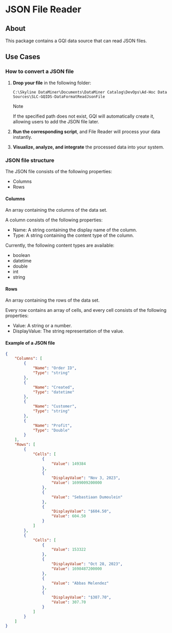 # JSON File Reader

## About

This package contains a GQI data source that can read JSON files.

## Use Cases

### How to convert a JSON file

1. **Drop your file** in the following folder:

   `C:\Skyline DataMiner\Documents\DataMiner Catalog\DevOps\Ad-Hoc Data Sources\SLC-GQIDS-DataFormatReadJsonFile`
  
   > [!NOTE]
   > If the specified path does not exist, GQI will automatically create it, allowing users to add the JSON file later.

1. **Run the corresponding script**, and File Reader will process your data instantly.  
1. **Visualize, analyze, and integrate** the processed data into your system.  

### JSON file structure

The JSON file consists of the following properties:

- Columns
- Rows

#### Columns

An array containing the columns of the data set.

A column consists of the following properties:

- Name: A string containing the display name of the column.
- Type: A string containing the content type of the column.

Currently, the following content types are available:

- boolean
- datetime
- double
- int
- string

#### Rows

An array containing the rows of the data set.

Every row contains an array of cells, and every cell consists of the following properties:

- Value: A string or a number.
- DisplayValue: The string representation of the value.

#### Example of a JSON file

```json
{
    "Columns": [
        {
            "Name": "Order ID",
            "Type": "string"
        },
        {
            "Name": "Created",
            "Type": "datetime"
        },
        {
            "Name": "Customer",
            "Type": "string"
        },
        {
            "Name": "Profit",
            "Type": "Double"
        }
    ],
    "Rows": [
        {
            "Cells": [
                {
                    "Value": 149384
                },
                {
                    "DisplayValue": "Nov 3, 2023",
                    "Value": 1699009200000
                },
                {
                    "Value": "Sebastiaan Dumoulein"
                },
                {
                    "DisplayValue": "$604.50",
                    "Value": 604.50
                }
            ]
        },
        {
            "Cells": [
                {
                    "Value": 153322
                },
                {
                    "DisplayValue": "Oct 28, 2023",
                    "Value": 1698487200000
                },
                {
                    "Value": "Abbas Melendez"
                },
                {
                    "DisplayValue": "$307.70",
                    "Value": 307.70
                }
            ]
        }
    ]
}
